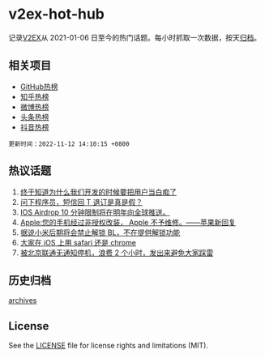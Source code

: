 # v2ex-hot-hub

 记录[V2EX](https://www.v2ex.com/)从 2021-01-06 日至今的热门话题。每小时抓取一次数据，按天[归档](archives)。
 
 ## 相关项目

- [GitHub热榜](https://github.com/lonnyzhang423/github-hot-hub)
- [知乎热榜](https://github.com/lonnyzhang423/zhihu-hot-hub)
- [微博热榜](https://github.com/lonnyzhang423/weibo-hot-hub)
- [头条热榜](https://github.com/lonnyzhang423/toutiao-hot-hub)
- [抖音热榜](https://github.com/lonnyzhang423/douyin-hot-hub)


 `更新时间：2022-11-12 14:10:15 +0800`

## 热议话题

1. [终于知道为什么我们开发的时候要把用户当白痴了](https://www.v2ex.com/t/894527)
1. [问下程序员，短信回 T 退订是真是假？](https://www.v2ex.com/t/894572)
1. [IOS Airdrop 10 分钟限制将在明年向全球推送。](https://www.v2ex.com/t/894644)
1. [Apple:您的手机经过非授权改装， Apple 不予维修。——苹果新回复](https://www.v2ex.com/t/894488)
1. [据说小米后期将会禁止解锁 BL，不在提供解锁功能](https://www.v2ex.com/t/894581)
1. [大家在 iOS 上用 safari 还是 chrome](https://www.v2ex.com/t/894567)
1. [被北京联通无通知停机，浪费 2 个小时，发出来避免大家踩雷](https://www.v2ex.com/t/894669)

## 历史归档

[archives](archives)

## License

See the [LICENSE](LICENSE) file for license rights and limitations (MIT).
